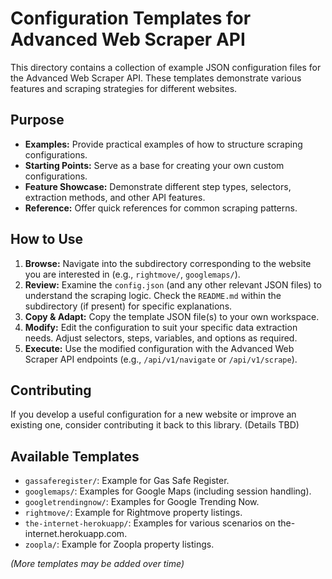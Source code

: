 # Configuration Templates for Advanced Web Scraper API

This directory contains a collection of example JSON configuration files for the Advanced Web Scraper API. These templates demonstrate various features and scraping strategies for different websites.

## Purpose

- **Examples:** Provide practical examples of how to structure scraping configurations.
- **Starting Points:** Serve as a base for creating your own custom configurations.
- **Feature Showcase:** Demonstrate different step types, selectors, extraction methods, and other API features.
- **Reference:** Offer quick references for common scraping patterns.

## How to Use

1.  **Browse:** Navigate into the subdirectory corresponding to the website you are interested in (e.g., `rightmove/`, `googlemaps/`).
2.  **Review:** Examine the `config.json` (and any other relevant JSON files) to understand the scraping logic. Check the `README.md` within the subdirectory (if present) for specific explanations.
3.  **Copy & Adapt:** Copy the template JSON file(s) to your own workspace.
4.  **Modify:** Edit the configuration to suit your specific data extraction needs. Adjust selectors, steps, variables, and options as required.
5.  **Execute:** Use the modified configuration with the Advanced Web Scraper API endpoints (e.g., `/api/v1/navigate` or `/api/v1/scrape`).

## Contributing

If you develop a useful configuration for a new website or improve an existing one, consider contributing it back to this library. (Details TBD)

## Available Templates

*   `gassaferegister/`: Example for Gas Safe Register.
*   `googlemaps/`: Examples for Google Maps (including session handling).
*   `googletrendingnow/`: Examples for Google Trending Now.
*   `rightmove/`: Example for Rightmove property listings.
*   `the-internet-herokuapp/`: Examples for various scenarios on the-internet.herokuapp.com.
*   `zoopla/`: Example for Zoopla property listings.

*(More templates may be added over time)*
